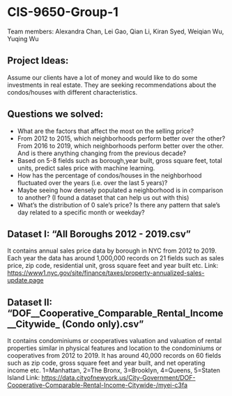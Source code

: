 # CIS-9650-Group-1
Team members: Alexandra Chan, Lei Gao, Qian Li, Kiran Syed, Weiqian Wu, Yuqing Wu

## Project Ideas:
Assume our clients have a lot of money and would like to do some investments in real estate. They are seeking recommendations about the condos/houses with different characteristics.

## Questions we solved:
- What are the factors that affect the most on the selling price?
- From 2012 to 2015, which neighborhoods perform better over the other? From 2016 to 2019, which neighborhoods perform better over the other. And is there anything changing from the previous decade? 
- Based on 5-8 fields such as borough,year built, gross square feet, total units, predict sales price with machine learning. 
- How has the percentage of condos/houses in the neighborhood fluctuated over the years (i.e. over the last 5 years)?
- Maybe seeing how densely populated a neighborhood is in comparison to another? (I found a dataset that can help us out with this)
- What’s the distribution of 0 sale’s price? Is there any pattern that sale’s day related to a specific month or weekday?

## Dataset I: “All Boroughs 2012 - 2019.csv”
It contains annual sales price data by borough in NYC from 2012 to 2019. Each year the data has around 1,000,000 records on 21 fields such as sales price, zip code, residential unit, gross square feet and year built etc.
Link: https://www1.nyc.gov/site/finance/taxes/property-annualized-sales-update.page

## Dataset II: “DOF__Cooperative_Comparable_Rental_Income__Citywide_ (Condo only).csv”
It contains condominiums or cooperatives valuation and valuation of rental properties similar in physical features and location to the condominiums or cooperatives from 2012 to 2019. It has around 40,000 records on 60 fields such as zip code, gross square feet and year built, and net operating income etc.
1=Manhattan, 2=The Bronx, 3=Brooklyn, 4=Queens, 5=Staten Island
Link: https://data.cityofnewyork.us/City-Government/DOF-Cooperative-Comparable-Rental-Income-Citywide-/myei-c3fa


